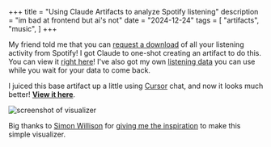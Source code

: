+++
title = "Using Claude Artifacts to analyze Spotify listening"
description = "im bad at frontend but ai's not"
date = "2024-12-24"
tags = [
  "artifacts",
  "music",
]
+++

My friend told me that you can [request a download](https://www.spotify.com/us/account/privacy/) of all your listening activity from Spotify! I got Claude to one-shot creating an artifact to do this. You can view it [right here](/artifacts/listening/base-activity.html)! I've also got my own <a href=/artifacts/listening/my-spotify-data.json download>listening data</a> you can use while you wait for your data to come back.

I juiced this base artifact up a little using [Cursor](https://www.cursor.com/) chat, and now it looks much better! **[View it here](/artifacts/listening/activity.html)**.

![screenshot of visualizer](/artifacts/listening/screenshot.png)

Big thanks to [Simon Willison](https://simonwillison.net/) for [giving me the inspiration](https://simonwillison.net/2024/Oct/21/claude-artifacts/) to make this simple visualizer.
